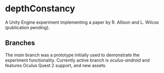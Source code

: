 # depthConstancy
 A Unity Engine experiment implementing a paper by R. Allison and L. Wilcox (publication pending).
 ## Branches
 The _main_ branch was a prototype initially used to demonstrate the experiment functionality. Currently active branch is _oculus-android_ and features Oculus Quest 2 support, and new assets.
